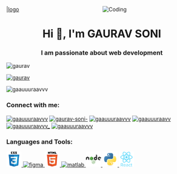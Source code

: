 |[logo](https://github.com/GAAUUURAAVVV/GAAUUURAAVVV/blob/main/20230924_091345_0000.png)
<img align="right" alt="Coding" width="250" src="https://media.tenor.com/rePDfDWO3XoAAAAd/hacking.gif">
<h1 align="center">Hi 👋, I'm GAURAV SONI</h1>
<h3 align="center">I am passionate about web development</h3>


<p align="left"> <img src="https://komarev.com/ghpvc/?username=gaauuuraavvv&label=Profile%20views&color=0e75b6&style=flat" alt="gaurav" /> </p>

<p align="left"> <a href="https://github-profile-trophy.vercel.app/?username=gaauuuraavvv&theme=dark_lover"><img src="https://github-profile-trophy.vercel.app/?username=ayushmorbar&theme=dark_lover" alt="gaurav" /></a> </p>


<p align="left"> <img src="https://komarev.com/ghpvc/?username=gaauuuraavvv&label=Profile%20views&color=0e75b6&style=flat" alt="gaauuuraavvv" /> </p>


<h3 align="left">Connect with me:</h3>
<p align="left">
<a href="https://twitter.com/gaauuuraavvv" target="blank"><img align="center" src="https://raw.githubusercontent.com/rahuldkjain/github-profile-readme-generator/master/src/images/icons/Social/twitter.svg" alt="gaauuuraavvv" height="30" width="40" /></a>
<a href="https://linkedin.com/in/gaurav-soni-" target="blank"><img align="center" src="https://raw.githubusercontent.com/rahuldkjain/github-profile-readme-generator/master/src/images/icons/Social/linked-in-alt.svg" alt="gaurav-soni-" height="30" width="40" /></a>
<a href="https://kaggle.com/gaauuuraavvv" target="blank"><img align="center" src="https://raw.githubusercontent.com/rahuldkjain/github-profile-readme-generator/master/src/images/icons/Social/kaggle.svg" alt="gaauuuraavvv" height="30" width="40" /></a>
<a href="https://fb.com/gaauuuraavv" target="blank"><img align="center" src="https://raw.githubusercontent.com/rahuldkjain/github-profile-readme-generator/master/src/images/icons/Social/facebook.svg" alt="gaauuuraavv" height="30" width="40" /></a>
<a href="https://instagram.com/gaauuuraavvv_" target="blank"><img align="center" src="https://raw.githubusercontent.com/rahuldkjain/github-profile-readme-generator/master/src/images/icons/Social/instagram.svg" alt="gaauuuraavvv_" height="30" width="40" /></a>
<a href="https://YouTube.com/gaauuuraavvv" target="blank"><img align="center" src="https://raw.githubusercontent.com/rahuldkjain/github-profile-readme-generator/master/src/images/icons/Social/youtube.svg" alt="gaauuuraavvv" height="30" width="40" /></a>
</p>

<h3 align="left">Languages and Tools:</h3>
<p align="left"> <a href="https://www.w3schools.com/css/" target="_blank" rel="noreferrer"> <img src="https://raw.githubusercontent.com/devicons/devicon/master/icons/css3/css3-original-wordmark.svg" alt="css3" width="40" height="40"/> </a> <a href="https://www.figma.com/" target="_blank" rel="noreferrer"> <img src="https://www.vectorlogo.zone/logos/figma/figma-icon.svg" alt="figma" width="40" height="40"/> </a> <a href="https://www.w3.org/html/" target="_blank" rel="noreferrer"> <img src="https://raw.githubusercontent.com/devicons/devicon/master/icons/html5/html5-original-wordmark.svg" alt="html5" width="40" height="40"/> </a> <a href="https://www.mathworks.com/" target="_blank" rel="noreferrer"> <img src="https://upload.wikimedia.org/wikipedia/commons/2/21/Matlab_Logo.png" alt="matlab" width="40" height="40"/> </a> <a href="https://nodejs.org" target="_blank" rel="noreferrer"> <img src="https://raw.githubusercontent.com/devicons/devicon/master/icons/nodejs/nodejs-original-wordmark.svg" alt="nodejs" width="40" height="40"/> </a> <a href="https://www.python.org" target="_blank" rel="noreferrer"> <img src="https://raw.githubusercontent.com/devicons/devicon/master/icons/python/python-original.svg" alt="python" width="40" height="40"/> </a> <a href="https://reactjs.org/" target="_blank" rel="noreferrer"> <img src="https://raw.githubusercontent.com/devicons/devicon/master/icons/react/react-original-wordmark.svg" alt="react" width="40" height="40"/> </a> </p>
